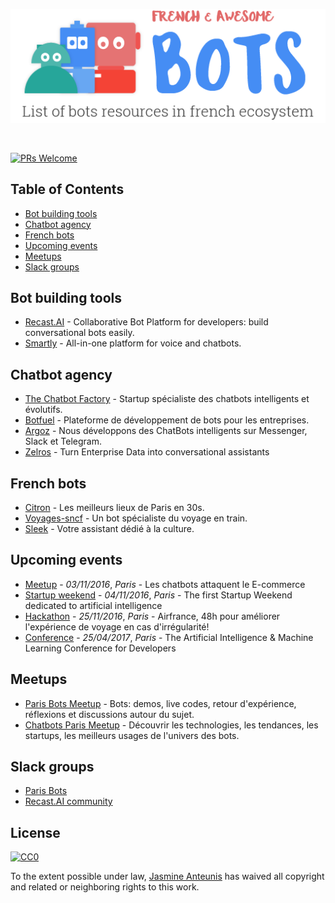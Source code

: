 <p align="center">
  <img src="bots.png" />
</p>
<br>

[![PRs Welcome](https://img.shields.io/badge/PRs-welcome-brightgreen.svg?style=flat-square)](http://makeapullrequest.com)

Table of Contents
-----------------

- [Bot building tools](#bot-building-tools)
- [Chatbot agency](#chatbot-agency)
- [French bots](#french-bots)
- [Upcoming events](#upcoming-events)
- [Meetups](#meetups)
- [Slack groups](#slack-groups)

## Bot building tools
* [Recast.AI](https://recast.ai?ref=github-bots) - Collaborative Bot Platform for developers: build conversational bots easily.
* [Smartly](http://smartly.ai/) - All-in-one platform for voice and chatbots.

## Chatbot agency
* [The Chatbot Factory](http://www.thechatbotfactory.com/) - Startup spécialiste des chatbots intelligents et évolutifs.
* [Botfuel](http://botfuel.io/) - Plateforme de développement de bots pour les entreprises.
* [Argoz](http://www.argoz.io/) - Nous développons des ChatBots intelligents sur Messenger, Slack et Telegram.
* [Zelros](http://http://www.zelros.com/) - Turn Enterprise Data into conversational assistants
## French bots
* [Citron](http://m.me/meetcitron) - Les meilleurs lieux de Paris en 30s.
* [Voyages-sncf](https://www.facebook.com/VbotMessenger/) - Un bot spécialiste du voyage en train.
* [Sleek](https://www.messenger.com/t/184343611989882) - Votre assistant dédié à la culture.

## Upcoming events
* [Meetup](https://www.meetup.com/Chatbots-Paris/events/231620389/) - *03/11/2016*, _Paris_ - Les chatbots attaquent le E-commerce
* [Startup weekend](http://www.up.co/communities/france/paris/startup-weekend/9223) - *04/11/2016*, _Paris_ - The first Startup Weekend dedicated to artificial intelligence
* [Hackathon](http://hackathonprioriteclient.airfrance.fr/?utm_source=bma&utm_medium=events&utm_content=&utm_campaign=afprioriteclient) - *25/11/2016*, _Paris_ - Airfrance, 48h pour améliorer l'expérience de voyage en cas d'irrégularité!
* [Conference](http://www.dotai.io/) - *25/04/2017*, _Paris_ - The Artificial Intelligence & Machine Learning Conference for Developers

## Meetups
* [Paris Bots Meetup](http://www.meetup.com/fr-FR/Paris-Bots-Meetup/) - Bots: demos, live codes, retour d'expérience, réflexions et discussions autour du sujet.
* [Chatbots Paris Meetup](http://www.meetup.com/fr-FR/Chatbots-Paris/) - Découvrir les technologies, les tendances, les startups, les meilleurs usages de l'univers des bots.

## Slack groups
* [Paris Bots](https://parisbots.herokuapp.com/)
* [Recast.AI community](https://slack.recast.ai/)

## License

[![CC0](http://mirrors.creativecommons.org/presskit/buttons/88x31/svg/cc-zero.svg)](https://creativecommons.org/publicdomain/zero/1.0/)

To the extent possible under law, [Jasmine Anteunis](http://jasmine.anteunis.name) has waived all copyright and related or neighboring rights to this work.
